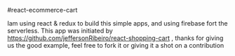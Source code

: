 #react-ecommerce-cart

Iam using react & redux to build this simple apps, and using firebase fort the serverless. This app was initiated by https://github.com/jeffersonRibeiro/react-shopping-cart , thanks for giving us the good example, feel free to fork it or giving it a shot on a contribution

